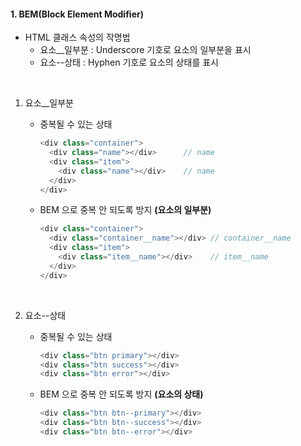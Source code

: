 #### 1. BEM(Block Element Modifier)
- HTML 클래스 속성의 작명법
  - 요소__일부분 : Underscore 기호로 요소의 일부분을 표시
  - 요소--상태 : Hyphen 기호로 요소의 상태를 표시

<br>

1. 요소__일부분

    - 중복될 수 있는 상태
      ~~~js
      <div class="container">
        <div class="name"></div>      // name
        <div class="item">
          <div class="name"></div>    // name
        </div>
      </div>
      ~~~

    - BEM 으로 중복 안 되도록 방지 **(요소의 일부분)**
      ~~~js
      <div class="container">
        <div class="container__name"></div> // container__name
        <div class="item">
          <div class="item__name"></div>    // item__name
        </div>
      </div>
      ~~~

  <br>

2. 요소--상태

    - 중복될 수 있는 상태
      ~~~js
      <div class="btn primary"></div>
      <div class="btn success"></div>
      <div class="btn error"></div>
      ~~~

    - BEM 으로 중복 안 되도록 방지 **(요소의 상태)**
      ~~~js
      <div class="btn btn--primary"></div>
      <div class="btn btn--success"></div>
      <div class="btn btn--error"></div>
      ~~~


